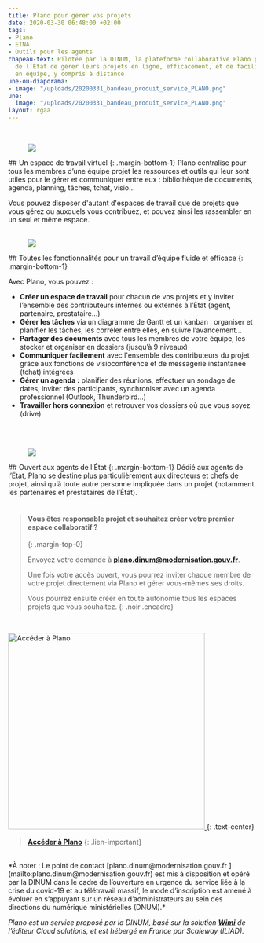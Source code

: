 ```yaml
---
title: Plano pour gérer vos projets
date: 2020-03-30 06:48:00 +02:00
tags:
- Plano
- ETNA
- Outils pour les agents
chapeau-text: Pilotée par la DINUM, la plateforme collaborative Plano permet aux agents
  de l’État de gérer leurs projets en ligne, efficacement, et de faciliter le travail
  en équipe, y compris à distance.
une-ou-diaporama:
- image: "/uploads/20200331_bandeau_produit_service_PLANO.png"
une:
  image: "/uploads/20200331_bandeau_produit_service_PLANO.png"
layout: rgaa
---
```


<br>

<figure class='image-left' style='width: 8%;'>
<img src="/uploads/picto-ordi.png"/>
</figure>## Un espace de travail virtuel 
{: .margin-bottom-1} 
Plano centralise pour tous les membres d’une équipe projet les ressources et outils qui leur sont utiles pour le gérer et communiquer entre eux : bibliothèque de documents, agenda, planning, tâches, tchat, visio…

Vous pouvez disposer d'autant d'espaces de travail que de projets que vous gérez ou auxquels vous contribuez, et pouvez ainsi les rassembler en un seul et même espace. 
<br>
<br>


<figure class='image-left' style='width: 6%;'>
<img src="/uploads/picto-intervention.png"/>
</figure>## Toutes les fonctionnalités pour un travail d’équipe fluide et efficace
{: .margin-bottom-1}

Avec Plano, vous pouvez :

* **Créer un espace de travail** pour chacun de vos projets et y inviter l’ensemble des contributeurs internes ou externes à l’État (agent, partenaire, prestataire…)
* **Gérer les tâches** via un diagramme de Gantt et un kanban : organiser et planifier les tâches, les corréler entre elles, en suivre l’avancement…
* **Partager des documents** avec tous les membres de votre équipe, les stocker et organiser en dossiers (jusqu’à 9 niveaux)
* **Communiquer facilement** avec l'ensemble des contributeurs du projet grâce aux fonctions de visioconférence et de messagerie instantanée (tchat) intégrées
* **Gérer un agenda :** planifier des réunions, effectuer un sondage de dates, inviter des participants, synchroniser avec un agenda professionnel (Outlook, Thunderbird…)
* **Travailler hors connexion** et retrouver vos dossiers où que vous soyez (drive)
<br>
<br>



<figure class='image-left' style='width: 6%;'>
<img src="/uploads/group-bleu.png"/>
</figure>## Ouvert aux agents de l’État
{: .margin-bottom-1}
Dédié aux agents de l’État, Plano se destine plus particulièrement aux directeurs et chefs de projet, ainsi qu’à toute autre personne impliquée dans un projet (notamment les partenaires et prestataires de l’État).
<br>
<br>

> #### Vous êtes responsable projet et souhaitez créer votre premier espace collaboratif ?
> {: .margin-top-0}
>
> Envoyez votre demande à [**plano.dinum@modernisation.gouv.fr**](mailto:plano.dinum@modernisation.gouv.fr). 
>
> Une fois votre accès ouvert, vous pourrez inviter chaque membre de votre projet directement via Plano et gérer vous-mêmes ses droits. 
>
> Vous pourrez ensuite créer en toute autonomie tous les espaces projets que vous souhaitez.
{: .noir .encadre}

<br>

<a href="https://plano.numerique.gouv.fr/"><img src="/uploads/capture-plano-500contour.png" width="400" alt="Accéder à Plano"/>
</a>
{: .text-center}
> [**Accéder à Plano**](https://plano.numerique.gouv.fr/)
{: .lien-important}

<br>
*À noter : Le point de contact [plano.dinum@modernisation.gouv.fr ](mailto:plano.dinum@modernisation.gouv.fr) est mis à disposition et opéré par la DINUM dans le cadre de l’ouverture en urgence du service liée à la crise du covid-19 et au télétravail massif, le mode d’inscription est amené à évoluer en s’appuyant sur un réseau d’administrateurs au sein des directions du numérique ministérielles (DNUM).*

*Plano est un service proposé par la DINUM, basé sur la solution [**Wimi**](https://www.wimi-teamwork.com/fr/) de l’éditeur Cloud solutions, et est hébergé en France par Scaleway (ILIAD).*